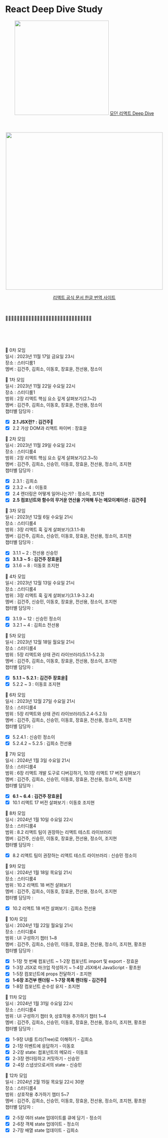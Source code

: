 # React Deep Dive Study

<center>
  <img src="https://image.yes24.com/goods/123161563/XL.png" width=300 />
  <a href="https://www.aladin.co.kr/m/mproduct.aspx?ItemId=327499133" >모던 리액트 Deep Dive</a>
</center>

<br>
<br>
<br>

<center>
  <img src="https://github.com/KIMGEUNDU/React-Deep-Dive/assets/126174401/23e39551-6d8b-4832-8dcc-56f813441223" width=500 />  
  
  <a href="https://react-ko.dev/" >리액트 공식 문서 한글 번역 사이트</a>
</center>

<br>
<br>
🦆🦆🦆🦆🦆🦆🦆🦆🦆🦆🦆🦆🦆🦆🦆🦆🦆🦆🦆🦆🦆🦆🦆🦆🦆🦆🦆🦆🦆🦆
<br>
<br>
<br>
<br>
<br>

📗 0차 모임  
일시 : 2023년 11월 17일 금요일 23시  
장소 : 스터디룸1  
멤버 : 김건주, 김희소, 이동호, 장효윤, 전선용, 정소이  

📗 1차 모임  
일시 : 2023년 11월 22일 수요일 22시  
장소 : 스터디룸1  
범위 : 2장 리액트 핵심 요소 깊게 살펴보기(2.1~2)  
멤버 : 김건주, 김희소, 이동호, 장효윤, 전선용, 정소이  
챕터별 담당자 :  
- [x] **2.1 JSX란? : 김건주🔖**
- [x] 2.2 가상 DOM과 리액트 파이버 : 장효윤

📗 2차 모임  
일시 : 2023년 11월 29일 수요일 22시  
장소 : 스터디룸4  
범위 : 2장 리액트 핵심 요소 깊게 살펴보기(2.3~5)  
멤버 : 김건주, 김희소, 신승민, 이동호, 장효윤, 전선용, 정소이, 조지현  
챕터별 담당자 :  
- [x] 2.3.1 : 김희소
- [x] 2.3.2 ~ 4 : 이동호
- [x] 2.4 렌더링은 어떻게 일어나는가? : 정소이, 조지현
- [x] **2.5 컴포넌트와 함수의 무거운 연산을 기억해 두는 메모이제이션 : 김건주🔖**

📗 3차 모임  
일시 : 2023년 12월 6일 수요일 21시  
장소 : 스터디룸4  
범위 : 3장 리액트 훅 깊게 살펴보기(3.1.1-8)  
멤버 : 김건주, 김희소, 신승민, 이동호, 장효윤, 전선용, 정소이, 조지현  
챕터별 담당자 :  
- [x] 3.1.1 ~ 2 : 전선용 신승민
- [x] **3.1.3 ~ 5 : 김건주 장효윤🔖**
- [x] 3.1.6 ~ 8 : 이동호 조지현

📗 4차 모임  
일시 : 2023년 12월 13일 수요일 21시  
장소 : 스터디룸4  
범위 : 3장 리액트 훅 깊게 살펴보기(3.1.9-3.2.4)  
멤버 : 김건주, 신승민, 이동호, 장효윤, 전선용, 정소이, 조지현  
챕터별 담당자 :  
- [x]  3.1.9 ~ 12 : 신승민 정소이
- [x]  3.2.1 ~ 4 : 김희소 전선용

📗 5차 모임  
일시 : 2023년 12월 18일 월요일 21시  
장소 : 스터디룸4  
범위 : 5장 리액트와 상태 관리 라이브러리(5.1.1-5.2.3)  
멤버 : 김건주, 김희소, 이동호, 장효윤, 전선용, 정소이, 조지현  
챕터별 담당자 :  
- [x] **5.1.1 ~ 5.2.1 : 김건주 장효윤🔖**
- [x] 5.2.2 ~ 3 : 이동호 조지현

📗 6차 모임  
일시 : 2023년 12월 27일 수요일 21시  
장소 : 스터디룸4  
범위 : 5장 리액트와 상태 관리 라이브러리(5.2.4-5.2.5)  
멤버 : 김건주, 김희소, 신승민, 이동호, 장효윤, 전선용, 정소이, 조지현  
챕터별 담당자 :  
- [x] 5.2.4.1 : 신승민 정소이
- [x] 5.2.4.2 ~ 5.2.5 : 김희소 전선용

📗 7차 모임  
일시 : 2024년 1월 3일 수요일 21시  
장소 : 스터디룸4  
범위 : 6장 리액트 개발 도구로 디버깅하기, 10.1장 리액트 17 버전 살펴보기  
멤버 : 김건주, 김희소, 신승민, 이동호, 장효윤, 전선용, 정소이, 조지현  
챕터별 담당자 :  
- [x] **6.1 ~ 6.4 : 김건주 장효윤🔖**
- [x] 10.1 리액트 17 버전 살펴보기 : 이동호 조지현

📗 8차 모임  
일시 : 2024년 1월 10일 수요일 22시  
장소 : 스터디룸4  
범위 : 8.2 리액트 팀이 권장하는 리액트 테스트 라이브러리  
멤버 : 김건주, 신승민, 이동호, 장효윤, 전선용, 정소이, 조지현  
챕터별 담당자 :  
- [x]  8.2 리액트 팀이 권장하는 리액트 테스트 라이브러리 : 신승민 정소이

📗 9차 모임  
일시 : 2024년 1월 18일 목요일 21시  
장소 : 스터디룸4  
범위 : 10.2 리액트 18 버전 살펴보기  
멤버 : 김건주, 김희소, 이동호, 장효윤, 전선용, 정소이, 조지현  
챕터별 담당자 :  
- [x] 10.2 리액트 18 버전 살펴보기 : 김희소 전선용

📗 10차 모임  
일시 : 2024년 1월 22일 월요일 21시  
장소 : 스터디룸4  
범위 : UI 구성하기 챕터 1~8  
멤버 : 김건주, 김희소, 신승민, 이동호, 장효윤, 전선용, 정소이, 조지현, 황초원  
챕터별 담당자 :  
- [x] 1-1장 첫 번째 컴포넌트 ~ 1-2장 컴포넌트 import 및 export - 장효윤
- [x] 1-3장 JSX로 마크업 작성하기 ~ 1-4장 JSX에서 JavaScript - 황초원
- [x] 1-5장 컴포넌트에 props 전달하기 - 조지현
- [x] **1-6장 조건부 렌더링 ~ 1-7장 목록 렌더링 - 김건주🔖**
- [x] 1-8장 컴포넌트 순수성 유지 - 조지현

📗 11차 모임  
일시 : 2024년 1월 31일 수요일 22시  
장소 : 스터디룸4  
범위 : UI 구성하기 챕터 9, 상호작용 추가하기 챕터 1~4  
멤버 : 김건주, 김희소, 신승민, 이동호, 장효윤, 전선용, 정소이, 조지현, 황초원  
챕터별 담당자 : 
- [x] 1-9장 UI를 트리(Tree)로 이해하기 - 김희소
- [x] 2-1장 이벤트에 응답하기 - 이동호
- [x] 2-2장 state: 컴포넌트의 메모리 - 이동호
- [x] 2-3장 렌더링하고 커밋하기 - 신승민
- [x] 2-4장 스냅샷으로서의 state - 신승민

📗 12차 모임  
일시 : 2024년 2월 15일 목요일 22시 30분  
장소 : 스터디룸4  
범위 : 상호작용 추가하기 챕터 5~7  
멤버 : 김건주, 김희소, 신승민, 이동호, 장효윤, 전선용, 정소이, 조지현, 황초원  
챕터별 담당자 :  
- [x] 2-5장 여러 state 업데이트를 큐에 담기 - 정소이
- [x] 2-6장 객체 state 업데이트 - 정소이
- [x] 2-7장 배열 state 업데이트 - 김희소
